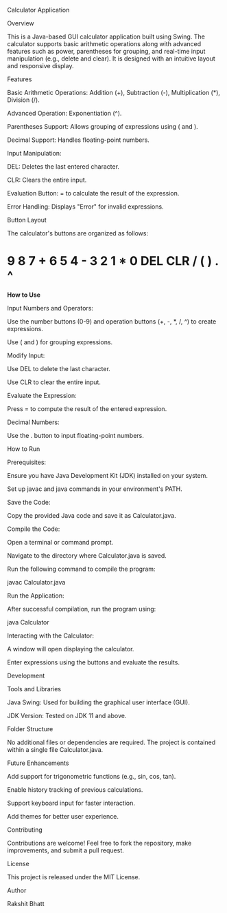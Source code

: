 Calculator Application

Overview

This is a Java-based GUI calculator application built using Swing. The calculator supports basic arithmetic operations along with advanced features such as power, parentheses for grouping, and real-time input manipulation (e.g., delete and clear). It is designed with an intuitive layout and responsive display.

Features

Basic Arithmetic Operations: Addition (+), Subtraction (-), Multiplication (*), Division (/).

Advanced Operation: Exponentiation (^).

Parentheses Support: Allows grouping of expressions using ( and ).

Decimal Support: Handles floating-point numbers.

Input Manipulation:

DEL: Deletes the last entered character.

CLR: Clears the entire input.

Evaluation Button: = to calculate the result of the expression.

Error Handling: Displays "Error" for invalid expressions.

Button Layout

The calculator's buttons are organized as follows:

9   8   7   +
6   5   4   -
3   2   1   *
0   DEL CLR  /
(   )   .   ^
=   

**How to Use**

Input Numbers and Operators:

Use the number buttons (0-9) and operation buttons (+, -, *, /, ^) to create expressions.

Use ( and ) for grouping expressions.

Modify Input:

Use DEL to delete the last character.

Use CLR to clear the entire input.

Evaluate the Expression:

Press = to compute the result of the entered expression.

Decimal Numbers:

Use the . button to input floating-point numbers.

How to Run

Prerequisites:

Ensure you have Java Development Kit (JDK) installed on your system.

Set up javac and java commands in your environment's PATH.

Save the Code:

Copy the provided Java code and save it as Calculator.java.

Compile the Code:

Open a terminal or command prompt.

Navigate to the directory where Calculator.java is saved.

Run the following command to compile the program:

javac Calculator.java

Run the Application:

After successful compilation, run the program using:

java Calculator

Interacting with the Calculator:

A window will open displaying the calculator.

Enter expressions using the buttons and evaluate the results.

Development

Tools and Libraries

Java Swing: Used for building the graphical user interface (GUI).

JDK Version: Tested on JDK 11 and above.

Folder Structure

No additional files or dependencies are required. The project is contained within a single file Calculator.java.

Future Enhancements

Add support for trigonometric functions (e.g., sin, cos, tan).

Enable history tracking of previous calculations.

Support keyboard input for faster interaction.

Add themes for better user experience.

Contributing

Contributions are welcome! Feel free to fork the repository, make improvements, and submit a pull request.

License

This project is released under the MIT License.

Author

Rakshit Bhatt
